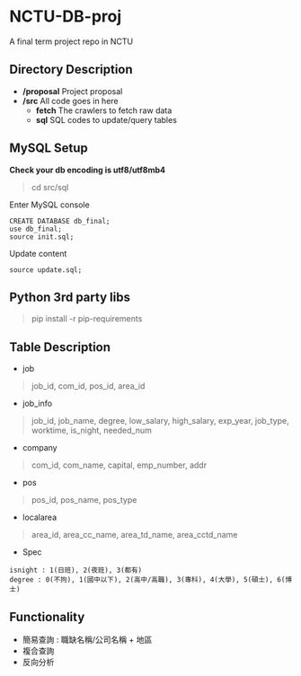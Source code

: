 # NCTU-DB-proj
A final term project repo in NCTU

## Directory Description
- **/proposal** Project proposal
- **/src** All code goes in here
    - **fetch** The crawlers to fetch raw data
    - **sql** SQL codes to update/query tables

## MySQL Setup
**Check your db encoding is utf8/utf8mb4**
> cd src/sql

Enter MySQL console
```
CREATE DATABASE db_final;
use db_final;
source init.sql;
```

Update content
```
source update.sql;
```

## Python 3rd party libs
> pip install -r pip-requirements

## Table Description
+ job
> job_id, com_id, pos_id, area_id
+ job_info
> job_id, job_name, degree, low_salary, high_salary, exp_year, job_type, worktime, is_night, needed_num
+ company
> com_id, com_name, capital, emp_number, addr
+ pos
> pos_id, pos_name, pos_type
+ localarea
> area_id, area_cc_name, area_td_name, area_cctd_name
+ Spec
```
isnight : 1(日班), 2(夜班), 3(都有)
degree : 0(不拘), 1(國中以下), 2(高中/高職), 3(專科), 4(大學), 5(碩士), 6(博士)
```

## Functionality
+ 簡易查詢 : 職缺名稱/公司名稱 + 地區
+ 複合查詢
+ 反向分析